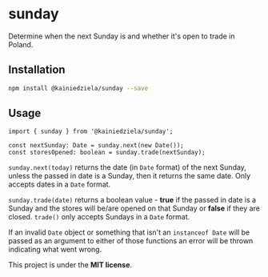 # sunday

Determine when the next Sunday is and whether it's open to trade in Poland.

## Installation

```bash
npm install @kainiedziela/sunday --save
```

## Usage

```TS
import { sunday } from '@kainiedziela/sunday';

const nextSunday: Date = sunday.next(new Date());
const storesOpened: boolean = sunday.trade(nextSunday);
```

`sunday.next(today)` returns the date (in `Date` format) of the next Sunday, unless the passed in date is a Sunday, then it returns the same date. Only accepts dates in a `Date` format.

`sunday.trade(date)` returns a boolean value - **true** if the passed in date is a Sunday and the stores will be/are opened on that Sunday or **false** if they are closed. `trade()` only accepts Sundays in a `Date` format.

If an invalid `Date` object or something that isn't an `instanceof Date` will be passed as an argument to either of those functions an error will be thrown indicating what went wrong.

This project is under the **MIT license**.
